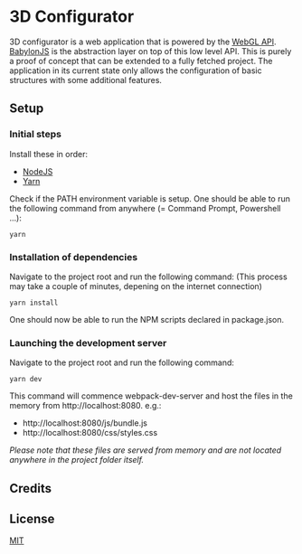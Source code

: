 3D Configurator
===============
3D configurator is a web application that is powered by the [WebGL API](https://www.khronos.org/webgl/). [BabylonJS](http://www.babylonjs.com/) is the abstraction layer on top of this low level API. This is purely a proof of concept that can be extended to a fully fetched project. The application in its current state only allows the configuration of basic structures with some additional features.
## Setup
### Initial steps
Install these in order:
* [NodeJS](https://nodejs.org/en/)
* [Yarn](https://yarnpkg.com/lang/en/)

Check if the PATH environment variable is setup. One should be able to run the following command from anywhere (= Command Prompt, Powershell ...):
```shell
yarn
```
### Installation of dependencies
Navigate to the project root and run the following command:
(This process may take a couple of minutes, depening on the internet connection)
```shell
yarn install
```
One should now be able to run the NPM scripts declared in package.json.
### Launching the development server
Navigate to the project root and run the following command:
```shell
yarn dev    
```
This command will commence webpack-dev-server and host the files in the memory from http://localhost:8080.
e.g.:
* http://localhost:8080/js/bundle.js
* http://localhost:8080/css/styles.css

*Please note that these files are served from memory and are not located anywhere in the project folder itself.*
## Credits

## License
[MIT](https://opensource.org/licenses/MIT)